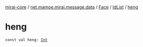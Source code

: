 [mirai-core](../../../index.md) / [net.mamoe.mirai.message.data](../../index.md) / [Face](../index.md) / [IdList](index.md) / [heng](./heng.md)

# heng

`const val heng: `[`Int`](https://kotlinlang.org/api/latest/jvm/stdlib/kotlin/-int/index.html)